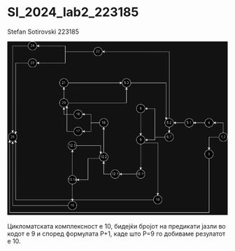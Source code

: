 # SI_2024_lab2_223185

Stefan Sotirovski 223185

![SI_LAB2.drawio.png](SI_LAB2.drawio.png)

Цикломатската комплексност е 10, бидејќи бројот на предикати јазли во кодот е 9 и според формулата P+1, каде што P=9 го добиваме резулатот е 10.
